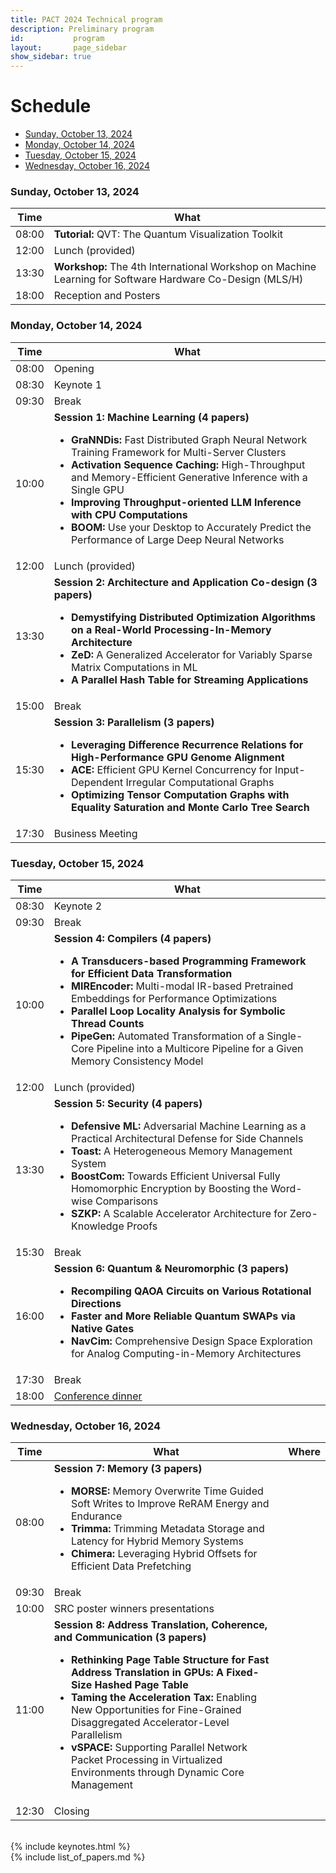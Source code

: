 ```yaml
---
title: PACT 2024 Technical program
description: Preliminary program
id:           program
layout:       page_sidebar
show_sidebar: true
---
```


# Schedule

* [Sunday, October 13, 2024](#sunday-october-13-2024)
* [Monday, October 14, 2024](#monday-october-14-2024)
* [Tuesday, October 15, 2024](#tuesday-october-15-2024)
* [Wednesday, October 16, 2024](#wednesday-october-16-2024)

### Sunday, October 13, 2024

<table class="table table-striped">
	<thead>
		<th>Time</th>
		<th>What</th>
	</thead>
	<tr>
		<td>08:00</td>
		<td><b>Tutorial:</b> QVT: The Quantum Visualization Toolkit</td>
	</tr>
	<tr>
		<td>12:00</td>
		<td>Lunch (provided)</td>
	</tr>
	<tr>
		<td>13:30</td>
		<td><b>Workshop:</b> The 4th International Workshop on Machine Learning for Software Hardware Co-Design (MLS/H)</td>
	</tr>
	<tr>
		<td>18:00</td>
		<td>Reception and Posters</td>
	</tr>
</table>

### Monday, October 14, 2024

<table class="table table-striped">
	<thead>
		<th>Time</th>
		<th>What</th>
	</thead>
	<tr>
		<td>08:00</td>
		<td>Opening</td>
	</tr>
	<tr>
		<td>08:30</td>
		<td>Keynote 1</td>
	</tr>
	<tr>
		<td>09:30</td>
		<td>Break</td>
	</tr>
	<tr>
		<td>10:00</td>
		<td>
			<b>Session 1: Machine Learning (4 papers)</b>
			<ul>
				<li><b>GraNNDis:</b> Fast Distributed Graph Neural Network Training Framework for Multi-Server Clusters</li>
				<li><b>Activation Sequence Caching:</b> High-Throughput and Memory-Efficient Generative Inference with a Single GPU</li>
				<li><b>Improving Throughput-oriented LLM Inference with CPU Computations</b></li>
				<li><b>BOOM:</b> Use your Desktop to Accurately Predict the Performance of Large Deep Neural Networks</li>
			</ul>
		</td>
	</tr>
	<tr>
		<td>12:00</td>
		<td>Lunch (provided)</td>
	</tr>
	<tr>
		<td>13:30</td>
		<td>
			<b>Session 2: Architecture and Application Co-design (3 papers)</b>
			<ul>
				<li><b>Demystifying Distributed Optimization Algorithms on a Real-World Processing-In-Memory Architecture</b></li>
				<li><b>ZeD:</b> A Generalized Accelerator for Variably Sparse Matrix Computations in ML</li>
				<li><b>A Parallel Hash Table for Streaming Applications</b></li>
			</ul>
		</td>
	</tr>
	<tr>
		<td>15:00</td>
		<td>Break</td>
	</tr>
	<tr>
		<td>15:30</td>
		<td>
			<b>Session 3: Parallelism (3 papers)</b>
			<ul>
				<li><b>Leveraging Difference Recurrence Relations for High-Performance GPU Genome Alignment</b></li>
				<li><b>ACE:</b> Efficient GPU Kernel Concurrency for Input-Dependent Irregular Computational Graphs</li>
				<li><b>Optimizing Tensor Computation Graphs with Equality Saturation and Monte Carlo Tree Search</b></li>
			</ul>
		</td>
	</tr>
	<tr>
		<td>17:30</td>
		<td>Business Meeting</td>
	</tr>
</table>

### Tuesday, October 15, 2024

<table class="table table-striped">
	<thead>
		<th>Time</th>
		<th>What</th>
	</thead>
	<tr>
		<td>08:30</td>
		<td>Keynote 2</td>
	</tr>
	<tr>
		<td>09:30</td>
		<td>Break</td>
	</tr>
	<tr>
		<td>10:00</td>
		<td>
			<b>Session 4: Compilers (4 papers)</b>
			<ul>
				<li><b>A Transducers-based Programming Framework for Efficient Data Transformation</b></li>
				<li><b>MIREncoder:</b> Multi-modal IR-based Pretrained Embeddings for Performance Optimizations</li>
				<li><b>Parallel Loop Locality Analysis for Symbolic Thread Counts</b></li>
				<li><b>PipeGen:</b> Automated Transformation of a Single-Core Pipeline into a Multicore Pipeline for a Given Memory Consistency Model</li>
			</ul>
		</td>
	</tr>
	<tr>
		<td>12:00</td>
		<td>Lunch (provided)</td>
	</tr>
	<tr>
		<td>13:30</td>
		<td>
			<b>Session 5: Security (4 papers)</b>
			<ul>
				<li><b>Defensive ML:</b> Adversarial Machine Learning as a Practical Architectural Defense for Side Channels</li>
				<li><b>Toast:</b> A Heterogeneous Memory Management System</li>
				<li><b>BoostCom:</b> Towards Efficient Universal Fully Homomorphic Encryption by Boosting the Word-wise Comparisons</li>
				<li><b>SZKP:</b> A Scalable Accelerator Architecture for Zero-Knowledge Proofs</li>
			</ul>
		</td>
	</tr>
	<tr>
		<td>15:30</td>
		<td>Break</td>
	</tr>
	<tr>
		<td>16:00</td>
		<td>
			<b>Session 6: Quantum & Neuromorphic (3 papers)</b>
			<ul>
				<li><b>Recompiling QAOA Circuits on Various Rotational Directions</b></li>
				<li><b>Faster and More Reliable Quantum SWAPs via Native Gates</b></li>
				<li><b>NavCim:</b> Comprehensive Design Space Exploration for Analog Computing-in-Memory Architectures</li>
			</ul>
		</td>
	</tr>
	<tr>
		<td>17:30</td>
		<td>Break</td>
	</tr>
	<tr>
		<td>18:00</td>
		<td><a href="/attend/#conference-dinner">Conference dinner</a></td>
	</tr>
</table>

### Wednesday, October 16, 2024

<table class="table table-striped">
	<thead>
		<th>Time</th>
		<th>What</th>
		<th>Where</th>
	</thead>
	<tr>
		<td>08:00</td>
		<td>
			<b>Session 7: Memory (3 papers)</b>
			<ul>
				<li><b>MORSE:</b> Memory Overwrite Time Guided Soft Writes to Improve ReRAM Energy and Endurance</li>
				<li><b>Trimma:</b> Trimming Metadata Storage and Latency for Hybrid Memory Systems</li>
				<li><b>Chimera:</b> Leveraging Hybrid Offsets for Efficient Data Prefetching</li>
			</ul>
		</td>
	</tr>
	<tr>
		<td>09:30</td>
		<td>Break</td>
	</tr>
	<tr>
		<td>10:00</td>
		<td>SRC poster winners presentations</td>
	</tr>
	<tr>
		<td>11:00</td>
		<td>
			<b>Session 8: Address Translation, Coherence, and Communication (3 papers)</b>
			<ul>
				<li><b>Rethinking Page Table Structure for Fast Address Translation in GPUs: A Fixed-Size Hashed Page Table</b></li>
				<li><b>Taming the Acceleration Tax:</b> Enabling New Opportunities for Fine-Grained Disaggregated Accelerator-Level Parallelism</li>
				<li><b>vSPACE:</b> Supporting Parallel Network Packet Processing in Virtualized Environments through Dynamic Core Management</li>
			</ul>
		</td>
	</tr>
	<tr>
		<td>12:30</td>
		<td>Closing</td>
	</tr>
</table>

<br/>
{% include keynotes.html %}

<br/>
{% include list_of_papers.md %}

